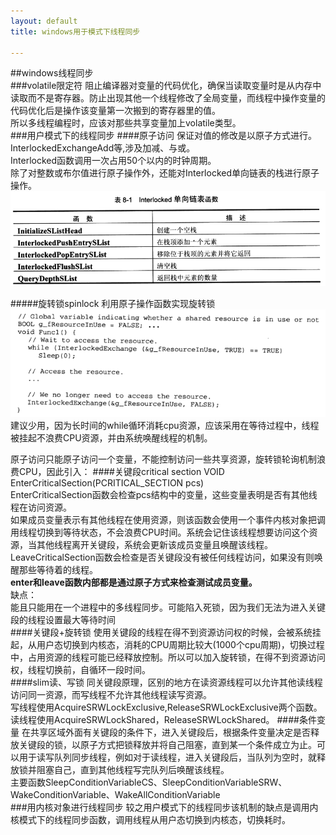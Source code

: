 ```yaml
---
layout: default
title: windows用于模式下线程同步

---
```

##windows线程同步  
###volatile限定符
阻止编译器对变量的代码优化，确保当读取变量时是从内存中读取而不是寄存器。防止出现其他一个线程修改了全局变量，而线程中操作变量的代码优化后是操作该变量第一次搬到的寄存器里的值。  
所以多线程编程时，应该对那些共享变量加上volatile类型。    
###用户模式下的线程同步
####原子访问
保证对值的修改是以原子方式进行。    
InterlockedExchangeAdd等,涉及加减、与或。   
Interlocked函数调用一次占用50个以内的时钟周期。  
除了对整数或布尔值进行原子操作外，还能对Interlocked单向链表的栈进行原子操作。  
![](https://github.com/garydai/garydai.github.com/raw/master/_posts/pic/interlock_stack.PNG)

#####旋转锁spinlock
利用原子操作函数实现旋转锁  
![](https://github.com/garydai/garydai.github.com/raw/master/_posts/pic/spinlock.PNG)
建议少用，因为长时间的while循环消耗cpu资源，应该采用在等待过程中，线程被挂起不浪费CPU资源，并由系统唤醒线程的机制。    

原子访问只能原子访问一个变量，不能控制访问一些共享资源，旋转锁轮询机制浪费CPU，因此引入：
####关键段critical section
	VOID EnterCriticalSection(PCRITICAL_SECTION pcs)  
EnterCriticalSection函数会检查pcs结构中的变量，这些变量表明是否有其他线程在访问资源。  
如果成员变量表示有其他线程在使用资源，则该函数会使用一个事件内核对象把调用线程切换到等待状态，不会浪费CPU时间。系统会记住该线程想要访问这个资源，当其他线程离开关键段，系统会更新该成员变量且唤醒该线程。  
LeaveCriticalSection函数会检查是否关键段没有被任何线程访问，如果没有则唤醒那些等待着的线程。  
**enter和leave函数内部都是通过原子方式来检查测试成员变量。**   
缺点：   
能且只能用在一个进程中的多线程同步。可能陷入死锁，因为我们无法为进入关键段的线程设置最大等待时间  
####关键段+旋转锁
使用关键段的线程在得不到资源访问权的时候，会被系统挂起，从用户态切换到内核态，消耗的CPU周期比较大(1000个cpu周期)，切换过程中，占用资源的线程可能已经释放控制。所以可以加入旋转锁，在得不到资源访问权，线程切换前，自循环一段时间。  
####slim读、写锁
同关键段原理，区别的地方在读资源线程可以允许其他读线程访问同一资源，而写线程不允许其他线程读写资源。  
写线程使用AcquireSRWLockExclusive,ReleaseSRWLockExclusive两个函数。  
读线程使用AcquireSRWLockShared，ReleaseSRWLockShared。 
####条件变量
在共享区域外面有关键段的条件下，进入关键段后，根据条件变量决定是否释放关键段的锁，以原子方式把锁释放并将自己阻塞，直到某一个条件成立为止。可以用于读写队列同步线程，例如对于读线程，进入关键段后，当队列为空时，就释放锁并阻塞自己，直到其他线程写完队列后唤醒该线程。  
主要函数SleepConditionVariableCS、SleepConditionVariableSRW、WakeConditionVariable、WakeAllConditionVariable  
###用内核对象进行线程同步
较之用户模式下的线程同步该机制的缺点是调用内核模式下的线程同步函数，调用线程从用户态切换到内核态，切换耗时。





